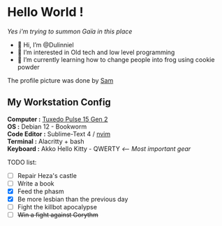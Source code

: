 # Hello World !
*Yes i'm trying to summon Gaïa in this place*

- 👋 Hi, I’m @Dulinniel
- 👀 I’m interested in Old tech and low level programming
- 🌱 I’m currently learning how to change people into frog using cookie powder

The profile picture was done by [Sam](https://www.instagram.com/chat.d.encre/)

## My Workstation Config

**Computer :** [Tuxedo Pulse 15 Gen 2](https://www.tuxedocomputers.com/en/TUXEDO-Pulse-15-Gen2.tuxedo#configurator) \
**OS :** Debian 12 - Bookworm \
**Code Editor :** Sublime-Text 4 / [nvim](https://github.com/Dulinniel/nvim-config) \
**Terminal :** Alacritty + bash \
**Keyboard :** Akko Hello Kitty - QWERTY *<-- Most important gear*

TODO list:

- [ ] Repair Heza's castle
- [ ] Write a book
- [x] Feed the phasm
- [x] Be more lesbian than the previous day
- [ ] Fight the killbot apocalypse
- [ ] ~~Win a fight against Gorythm~~

